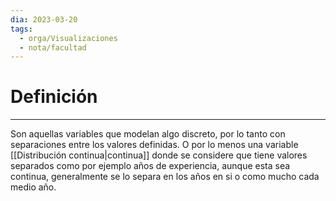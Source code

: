 ```yaml
---
dia: 2023-03-20
tags:
  - orga/Visualizaciones
  - nota/facultad
---
```

# Definición
---
Son aquellas variables que modelan algo discreto, por lo tanto con separaciones entre los valores definidas. O por lo menos una variable [[Distribución continua|continua]] donde se considere que tiene valores separados como por ejemplo años de experiencia, aunque esta sea continua, generalmente se lo separa en los años en si o como mucho cada medio año.

